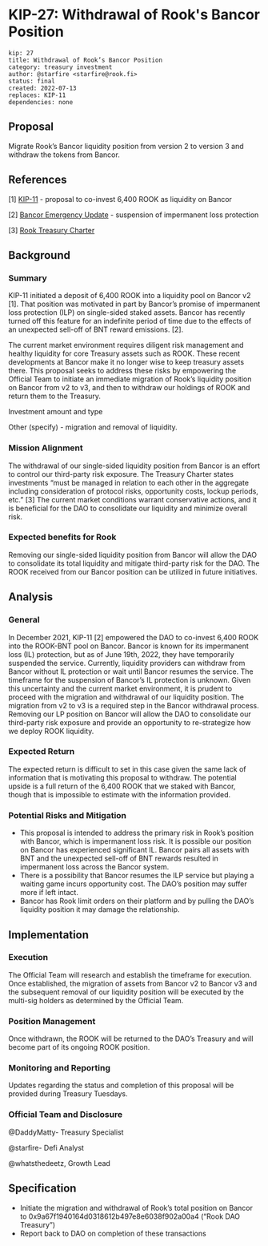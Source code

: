 # KIP-27: Withdrawal of Rook's Bancor Position

```
kip: 27
title: Withdrawal of Rook’s Bancor Position
category: treasury investment
author: @starfire <starfire@rook.fi>
status: final
created: 2022-07-13
replaces: KIP-11
dependencies: none
```
## Proposal

Migrate Rook’s Bancor liquidity position from version 2 to version 3 and withdraw the tokens from Bancor.

## References

[1] [KIP-11](https://forum.rook.fi/t/kip-11-co-invest-rook-in-bancor-rook-bnt-pool/176) - proposal to co-invest 6,400 ROOK as liquidity on Bancor

[2] [Bancor Emergency Update](https://blog.bancor.network/market-conditions-update-june-19-2022-e5b857b39336) - suspension of impermanent loss protection

[3] [Rook Treasury Charter](https://forum.rook.fi/t/draft-kip-rook-dao-treasury-charter/399)

## Background

### Summary

KIP-11 initiated a deposit of 6,400 ROOK into a liquidity pool on Bancor v2 [1]. That position was motivated in part by Bancor’s promise of impermanent loss protection (ILP) on single-sided staked assets. Bancor has recently turned off this feature for an indefinite period of time due to the effects of an unexpected sell-off of BNT reward emissions. [2].

The current market environment requires diligent risk management and healthy liquidity for core Treasury assets such as ROOK. These recent developments at Bancor make it no longer wise to keep treasury assets there. This proposal seeks to address these risks by empowering the Official Team to initiate an immediate migration of Rook’s liquidity position on Bancor from v2 to v3, and then to withdraw our holdings of ROOK and return them to the Treasury.

Investment amount and type

Other (specify) - migration and removal of liquidity.

### Mission Alignment

The withdrawal of our single-sided liquidity position from Bancor is an effort to control our third-party risk exposure. The Treasury Charter states investments “must be managed in relation to each other in the aggregate including consideration of protocol risks, opportunity costs, lockup periods, etc.” [3] The current market conditions warrant conservative actions, and it is beneficial for the DAO to consolidate our liquidity and minimize overall risk.

### Expected benefits for Rook

Removing our single-sided liquidity position from Bancor will allow the DAO to consolidate its total liquidity and mitigate third-party risk for the DAO. The ROOK received from our Bancor position can be utilized in future initiatives.

## Analysis

### General

In December 2021, KIP-11 [2] empowered the DAO to co-invest 6,400 ROOK into the ROOK-BNT pool on Bancor. Bancor is known for its impermanent loss (IL) protection, but as of June 19th, 2022, they have temporarily suspended the service. Currently, liquidity providers can withdraw from Bancor without IL protection or wait until Bancor resumes the service. The timeframe for the suspension of Bancor’s IL protection is unknown. Given this uncertainty and the current market environment, it is prudent to proceed with the migration and withdrawal of our liquidity position. The migration from v2 to v3 is a required step in the Bancor withdrawal process. Removing our LP position on Bancor will allow the DAO to consolidate our third-party risk exposure and provide an opportunity to re-strategize how we deploy ROOK liquidity.

### Expected Return

The expected return is difficult to set in this case given the same lack of information that is motivating this proposal to withdraw. The potential upside is a full return of the 6,400 ROOK that we staked with Bancor, though that is impossible to estimate with the information provided.

### Potential Risks and Mitigation

* This proposal is intended to address the primary risk in Rook’s position with Bancor, which is impermanent loss risk. It is possible our position on Bancor has experienced significant IL. Bancor pairs all assets with BNT and the unexpected sell-off of BNT rewards resulted in impermanent loss across the Bancor system.
* There is a possibility that Bancor resumes the ILP service but playing a waiting game incurs opportunity cost. The DAO’s position may suffer more if left intact.
* Bancor has Rook limit orders on their platform and by pulling the DAO’s liquidity position it may damage the relationship.

## Implementation

### Execution

The Official Team will research and establish the timeframe for execution. Once established, the migration of assets from Bancor v2 to Bancor v3 and the subsequent removal of our liquidity position will be executed by the multi-sig holders as determined by the Official Team.

### Position Management

Once withdrawn, the ROOK will be returned to the DAO’s Treasury and will become part of its ongoing ROOK position.

### Monitoring and Reporting

Updates regarding the status and completion of this proposal will be provided during Treasury Tuesdays.

### Official Team and Disclosure

@DaddyMatty- Treasury Specialist

@starfire- Defi Analyst

@whatsthedeetz, Growth Lead

## Specification

* Initiate the migration and withdrawal of Rook’s total position on Bancor to 0x9a67f1940164d0318612b497e8e6038f902a00a4 (“Rook DAO Treasury”)
* Report back to DAO on completion of these transactions
